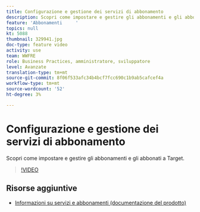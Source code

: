 ```yaml
---
title: Configurazione e gestione dei servizi di abbonamento
description: Scopri come impostare e gestire gli abbonamenti e gli abbonati a Target.
feature: 'Abbonamenti     '
topics: null
kt: 5088
thumbnail: 329941.jpg
doc-type: feature video
activity: use
team: WWFRE
role: Business Practices, amministratore, sviluppatore
level: Avanzate
translation-type: tm+mt
source-git-commit: 8f06f533afc34b4bcf7fcc690c1b9ab5cafcef4a
workflow-type: tm+mt
source-wordcount: '52'
ht-degree: 3%

---
```



# Configurazione e gestione dei servizi di abbonamento

Scopri come impostare e gestire gli abbonamenti e gli abbonati a Target.

>[!VIDEO](https://video.tv.adobe.com/v/329941?quality=12)

## Risorse aggiuntive

* [Informazioni su servizi e abbonamenti (documentazione del prodotto)](https://experienceleague.adobe.com/docs/campaign-classic/using/sending-messages/subscriptions-and-referrals/about-services-and-subscriptions.html)

